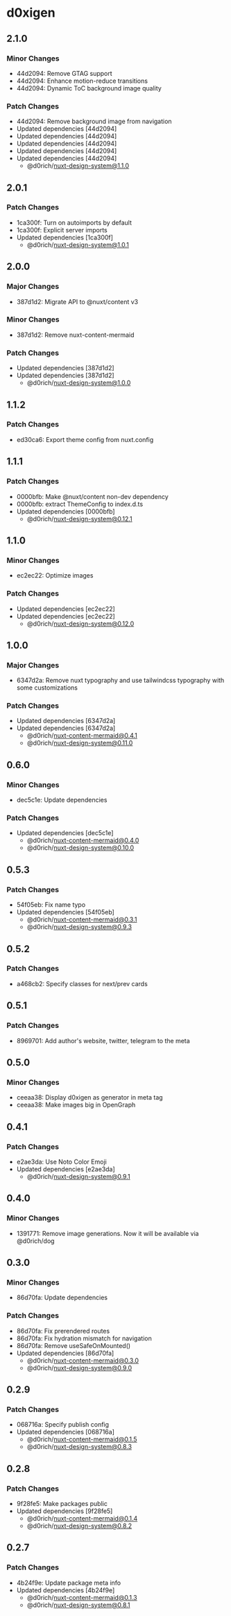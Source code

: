 # d0xigen

## 2.1.0

### Minor Changes

- 44d2094: Remove GTAG support
- 44d2094: Enhance motion-reduce transitions
- 44d2094: Dynamic ToC background image quality

### Patch Changes

- 44d2094: Remove background image from navigation
- Updated dependencies [44d2094]
- Updated dependencies [44d2094]
- Updated dependencies [44d2094]
- Updated dependencies [44d2094]
- Updated dependencies [44d2094]
  - @d0rich/nuxt-design-system@1.1.0

## 2.0.1

### Patch Changes

- 1ca300f: Turn on autoimports by default
- 1ca300f: Explicit server imports
- Updated dependencies [1ca300f]
  - @d0rich/nuxt-design-system@1.0.1

## 2.0.0

### Major Changes

- 387d1d2: Migrate API to @nuxt/content v3

### Minor Changes

- 387d1d2: Remove nuxt-content-mermaid

### Patch Changes

- Updated dependencies [387d1d2]
- Updated dependencies [387d1d2]
  - @d0rich/nuxt-design-system@1.0.0

## 1.1.2

### Patch Changes

- ed30ca6: Export theme config from nuxt.config

## 1.1.1

### Patch Changes

- 0000bfb: Make @nuxt/content non-dev dependency
- 0000bfb: extract ThemeConfig to index.d.ts
- Updated dependencies [0000bfb]
  - @d0rich/nuxt-design-system@0.12.1

## 1.1.0

### Minor Changes

- ec2ec22: Optimize images

### Patch Changes

- Updated dependencies [ec2ec22]
- Updated dependencies [ec2ec22]
  - @d0rich/nuxt-design-system@0.12.0

## 1.0.0

### Major Changes

- 6347d2a: Remove nuxt typography and use tailwindcss typography with some customizations

### Patch Changes

- Updated dependencies [6347d2a]
- Updated dependencies [6347d2a]
  - @d0rich/nuxt-content-mermaid@0.4.1
  - @d0rich/nuxt-design-system@0.11.0

## 0.6.0

### Minor Changes

- dec5c1e: Update dependencies

### Patch Changes

- Updated dependencies [dec5c1e]
  - @d0rich/nuxt-content-mermaid@0.4.0
  - @d0rich/nuxt-design-system@0.10.0

## 0.5.3

### Patch Changes

- 54f05eb: Fix name typo
- Updated dependencies [54f05eb]
  - @d0rich/nuxt-content-mermaid@0.3.1
  - @d0rich/nuxt-design-system@0.9.3

## 0.5.2

### Patch Changes

- a468cb2: Specify classes for next/prev cards

## 0.5.1

### Patch Changes

- 8969701: Add author's website, twitter, telegram to the meta

## 0.5.0

### Minor Changes

- ceeaa38: Display d0xigen as generator in meta tag
- ceeaa38: Make images big in OpenGraph

## 0.4.1

### Patch Changes

- e2ae3da: Use Noto Color Emoji
- Updated dependencies [e2ae3da]
  - @d0rich/nuxt-design-system@0.9.1

## 0.4.0

### Minor Changes

- 1391771: Remove image generations. Now it will be available via @d0rich/dog

## 0.3.0

### Minor Changes

- 86d70fa: Update dependencies

### Patch Changes

- 86d70fa: Fix prerendered routes
- 86d70fa: Fix hydration mismatch for navigation
- 86d70fa: Remove useSafeOnMounted()
- Updated dependencies [86d70fa]
  - @d0rich/nuxt-content-mermaid@0.3.0
  - @d0rich/nuxt-design-system@0.9.0

## 0.2.9

### Patch Changes

- 068716a: Specify publish config
- Updated dependencies [068716a]
  - @d0rich/nuxt-content-mermaid@0.1.5
  - @d0rich/nuxt-design-system@0.8.3

## 0.2.8

### Patch Changes

- 9f28fe5: Make packages public
- Updated dependencies [9f28fe5]
  - @d0rich/nuxt-content-mermaid@0.1.4
  - @d0rich/nuxt-design-system@0.8.2

## 0.2.7

### Patch Changes

- 4b24f9e: Update package meta info
- Updated dependencies [4b24f9e]
  - @d0rich/nuxt-content-mermaid@0.1.3
  - @d0rich/nuxt-design-system@0.8.1
